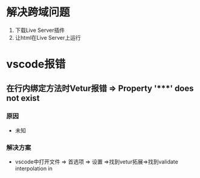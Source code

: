 # 解决跨域问题

1. 下载Live Server插件
2. 让html在Live Server上运行



# vscode报错



## 在行内绑定方法时Vetur报错 => Property '***' does not exist



### 原因

+ 未知



### 解决方案

+ vscode中打开文件 => 首选项 => 设置 =>找到vetur拓展=>找到validate interpolation in <template> region using TypeScript language service选项（在小标题的下边的说明）=>取消勾选